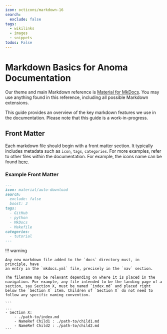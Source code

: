 ```yaml
---
icon: octicons/markdown-16
search:
  exclude: false
tags:
  - wikilinks
  - images
  - snippets
todos: False
---
```


# Markdown Basics for Anoma Documentation

Our theme and main Markdown reference is [Material for
MkDocs](https://squidfunk.github.io/mkdocs-material/reference). You may use
anything found in this reference, including all possible Markdown extensions.

This guide provides an overview of the key markdown features we use in the
documentation. Please note that this guide is a work-in-progress.

## Front Matter

Each markdown file should begin with a front matter section. It typically
includes metadata such as `icon`, `tags`, `categories`. For more examples, refer
to other files within the documentation. For example, the icons name can be found
[here](https://squidfunk.github.io/mkdocs-material/reference/icons-emojis/?h=icon).

### Example Front Matter

```markdown
---
icon: material/auto-download
search:
  exclude: false
  boost: 3
tags:
  - GitHub
  - python
  - MkDocs
  - Makefile
categories:
  - tutorial
---
```

!!! warning

    Any new markdown file added to the `docs` directory must, in principle, have
    an entry in the `mkdocs.yml` file, precisely in the `nav` section. 

    The filename may be relevant depending on where it is placed in the
    navigation. For example, any file intended to be the landing page of a section, say Section X, must be named `index.md` and placed right below the `Section X` item. Children of `Section X` do not need to follow any specific naming convention. 

    ```
    ...
    - Section X:
        - ./path-to/index.md
        - NameRef Child1 : ./path-to/child1.md
        - NameRef Child2 : ./path-to/child2.md
    ```

